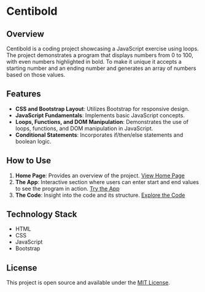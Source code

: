 # Centibold

## Overview
Centibold is a coding project showcasing a JavaScript exercise using loops. The project demonstrates a program that displays numbers from 0 to 100, with even numbers highlighted in bold. To make it unique it accepts a starting number and an ending number and generates an array of numbers based on those values.

## Features
- **CSS and Bootstrap Layout**: Utilizes Bootstrap for responsive design.
- **JavaScript Fundamentals**: Implements basic JavaScript concepts.
- **Loops, Functions, and DOM Manipulation**: Demonstrates the use of loops, functions, and DOM manipulation in JavaScript.
- **Conditional Statements**: Incorporates if/then/else statements and boolean logic.

## How to Use
1. **Home Page**: Provides an overview of the project. [View Home Page](https://github.com/TheWebCoder/Centibold/blob/main/index.html)
2. **The App**: Interactive section where users can enter start and end values to see the program in action. [Try the App](https://github.com/TheWebCoder/Centibold/blob/main/app.html)
3. **The Code**: Insight into the code and its structure. [Explore the Code](https://github.com/TheWebCoder/Centibold/blob/main/code.html)

## Technology Stack
- HTML
- CSS
- JavaScript
- Bootstrap

## License
This project is open source and available under the [MIT License](LICENSE).
